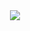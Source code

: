 <center>
  <img src="https://raw.githubusercontent.com/gofiber/recipes/refs/heads/master/file-server/files/gopher.gif">
</center>

